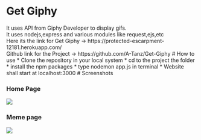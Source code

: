 <h1>Get Giphy</h1>
It uses API from Giphy Developer to display gifs.<br>
It uses nodejs,express and various modules like request,ejs,etc
<br>
Here its the link for Get Giphy -> https://protected-escarpment-12181.herokuapp.com/
<br>
Github link for the Project -> https://github.com/A-Tanz/Get-Giphy
# How to use
* Clone the repository in your local system
* cd to the project the folder
* install the npm packages
* type nodemon app.js in terminal
* Website shall start at localhost:3000
# Screenshots
<h3>Home Page</h3>
<img src="https://user-images.githubusercontent.com/96045452/186987542-7af70036-1c21-4b42-84bc-c651c3fe86c8.png"/>
<h3>Meme page</h3>
<img src="https://user-images.githubusercontent.com/96045452/186987789-53a83e13-ffa0-4d4f-901d-64c97cdb09cb.png"/>


